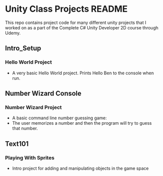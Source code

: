# Unity Class Projects README

This repo contains project code for many different unity projects that I worked on as a
part of the Complete C# Unity Developer 2D course through Udemy. 

## Intro_Setup

### Hello World Project

* A very basic Hello World project. Prints Hello Ben to the console when run.


## Number Wizard Console

### Number Wizard Project

* A basic command line number guessing game:
* The user memorizes a number and then the program will try to guess that number.


## Text101

### Playing With Sprites

* Intro project for adding and manipulating objects in the game space